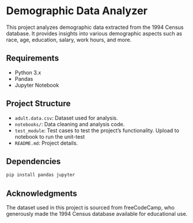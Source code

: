 # Demographic Data Analyzer

This project analyzes demographic data extracted from the 1994 Census database. It provides insights into various demographic aspects such as race, age, education, salary, work hours, and more.

## Requirements

- Python 3.x
- Pandas
- Jupyter Notebook

## Project Structure

- `adult.data.csv`: Dataset used for analysis.
- `notebooks/`: Data cleaning and  analysis code.
- `test_module`: Test cases to test the project’s functionality. Upload to notebook to run the unit-test
- `README.md`: Project details.

## Dependencies
```bash
pip install pandas jupyter
```
## Acknowledgments
The dataset used in this project is sourced from freeCodeCamp, who generously made the 1994 Census database available for educational use.
